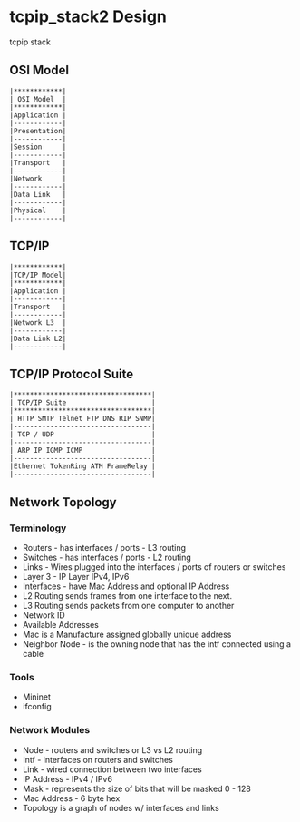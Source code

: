 # tcpip_stack2 Design
tcpip stack

## OSI Model
```
|************|
| OSI Model  |
|************|
|Application |
|------------|
|Presentation|
|------------|
|Session     |
|------------|
|Transport   |
|------------|
|Network     |
|------------|
|Data Link   |
|------------|
|Physical    |
|------------|
```

## TCP/IP

```
|************|
|TCP/IP Model|
|************|
|Application |
|------------|
|Transport   |
|------------|
|Network L3  |
|------------|
|Data Link L2|
|------------|
```
## TCP/IP Protocol Suite

```
|**********************************|
| TCP/IP Suite                     |
|**********************************|
| HTTP SMTP Telnet FTP DNS RIP SNMP|
|----------------------------------|
| TCP / UDP                        |
|----------------------------------|
| ARP IP IGMP ICMP                 |
|----------------------------------|
|Ethernet TokenRing ATM FrameRelay |
|----------------------------------|
```


## Network Topology
### Terminology

* Routers - has interfaces / ports - L3 routing
* Switches - has interfaces / ports - L2 routing
* Links - Wires plugged into the interfaces / ports of routers or switches
* Layer 3 - IP Layer IPv4, IPv6
* Interfaces - have Mac Address and optional IP Address
* L2 Routing sends frames from one interface to the next.
* L3 Routing sends packets from one computer to another
* Network ID
* Available Addresses
* Mac is a Manufacture assigned globally unique address
* Neighbor Node - is the owning node that has the intf connected using a cable

### Tools
* Mininet
* ifconfig

### Network Modules
* Node - routers and switches or L3 vs L2 routing
* Intf - interfaces on routers and switches
* Link - wired connection between two interfaces
* IP Address - IPv4 / IPv6
* Mask - represents the size of bits that will be masked 0 - 128
* Mac Address - 6 byte hex
* Topology is a graph of nodes w/ interfaces and links

